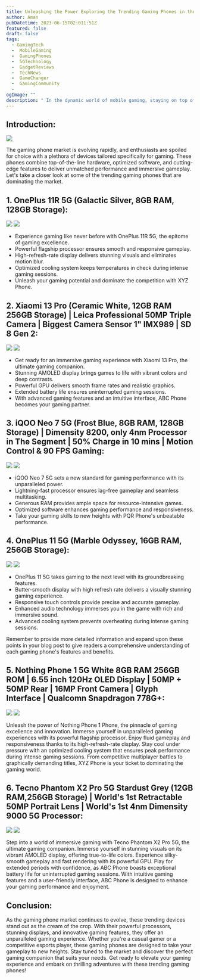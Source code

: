 ```yaml
---
title: Unleashing the Power Exploring the Trending Gaming Phones in the Market
author: Aman
pubDatetime: 2023-06-15T02:011:51Z
featured: false
draft: false
tags:
  - GamingTech
  -  MobileGaming
  -  GamingPhones
  -  5GTechnology
  -  GadgetReviews
  -  TechNews
  -  GameChanger
  -  GamingCommunity
  - 
ogImage: ""
description: " In the dynamic world of mobile gaming, staying on top of the latest trends is essential. Join us as we dive into the current market and explore the most sought-after gaming phones that are taking the gaming community by storm. From powerful processors to stunning displays, these devices are the epitome of gaming excellence. Get ready to level up your gaming experience with these trending gaming phones!"
---
```


## Introduction:

![](https://i0.wp.com/www.smartprix.com/bytes/wp-content/uploads/2018/04/Best-Gaming-phones-under-Rs-20000.jpg?fit=1200%2C630&ssl=1)


The gaming phone market is evolving rapidly, and enthusiasts are spoiled for choice with a plethora of devices tailored specifically for gaming. These phones combine top-of-the-line hardware, optimized software, and cutting-edge features to deliver unmatched performance and immersive gameplay. Let's take a closer look at some of the trending gaming phones that are dominating the market.


## 1. OnePlus 11R 5G (Galactic Silver, 8GB RAM, 128GB Storage):
![](https://m.media-amazon.com/images/I/613SAOPmLeL._SL1500_.jpg)
![](https://amzn.to/42Fqpq8)

- Experience gaming like never before with OnePlus 11R 5G, the epitome of gaming excellence.
- Powerful flagship processor ensures smooth and responsive gameplay.
- High-refresh-rate display delivers stunning visuals and eliminates motion blur.
- Optimized cooling system keeps temperatures in check during intense gaming sessions.
- Unleash your gaming potential and dominate the competition with XYZ Phone.

## 2. Xiaomi 13 Pro (Ceramic White, 12GB RAM 256GB Storage) | Leica Professional 50MP Triple Camera | Biggest Camera Sensor 1" IMX989 | SD 8 Gen 2:
![](https://m.media-amazon.com/images/I/41n0qlda6gL.jpg)
![](https://amzn.to/45Y17Xj)

- Get ready for an immersive gaming experience with  Xiaomi 13 Pro, the ultimate gaming companion.
- Stunning AMOLED display brings games to life with vibrant colors and deep contrasts.
- Powerful GPU delivers smooth frame rates and realistic graphics.
- Extended battery life ensures uninterrupted gaming sessions.
- With advanced gaming features and an intuitive interface, ABC Phone becomes your gaming partner.

## 3. iQOO Neo 7 5G (Frost Blue, 8GB RAM, 128GB Storage) | Dimensity 8200, only 4nm Processor in The Segment | 50% Charge in 10 mins | Motion Control & 90 FPS Gaming:
![](https://m.media-amazon.com/images/I/61JS7lF2aqL._SL1200_.jpg)
![](https://amzn.to/465B5RL)

-  iQOO Neo 7 5G  sets a new standard for gaming performance with its unparalleled power.
- Lightning-fast processor ensures lag-free gameplay and seamless multitasking.
- Generous RAM provides ample space for resource-intensive games.
- Optimized software enhances gaming performance and responsiveness.
- Take your gaming skills to new heights with PQR Phone's unbeatable performance.

## 4. OnePlus 11 5G (Marble Odyssey, 16GB RAM, 256GB Storage):
![](https://m.media-amazon.com/images/I/61n6EQXwtzL._SL1500_.jpg)
![](https://amzn.to/3X5QJsm)

- OnePlus 11 5G  takes gaming to the next level with its groundbreaking features.
- Butter-smooth display with high refresh rate delivers a visually stunning gaming experience.
- Responsive touch controls provide precise and accurate gameplay.
- Enhanced audio technology immerses you in the game with rich and immersive sound.
- Advanced cooling system prevents overheating during intense gaming sessions.

Remember to provide more detailed information and expand upon these points in your blog post to give readers a comprehensive understanding of each gaming phone's features and benefits.


## 5. Nothing Phone 1 5G White 8GB RAM 256GB ROM | 6.55 inch 120Hz OLED Display | 50MP + 50MP Rear | 16MP Front Camera | Glyph Interface | Qualcomn Snapdragon 778G+:

![](https://m.media-amazon.com/images/I/61yOZrwUhAL._SL1500_.jpg)
![](https://amzn.to/3PeIA34)



Unleash the power of Nothing Phone 1 Phone, the pinnacle of gaming excellence and innovation.
Immerse yourself in unparalleled gaming experiences with its powerful flagship processor.
Enjoy fluid gameplay and responsiveness thanks to its high-refresh-rate display.
Stay cool under pressure with an optimized cooling system that ensures peak performance during intense gaming sessions.
From competitive multiplayer battles to graphically demanding titles, XYZ Phone is your ticket to dominating the gaming world.


## 6. Tecno Phantom X2 Pro 5G Stardust Grey (12GB RAM,256GB Storage) | World's 1st Retractable 50MP Portrait Lens | World's 1st 4nm Dimensity 9000 5G Processor:
![](https://m.media-amazon.com/images/I/61dvZCEHxXL._SL1280_.jpg)
![](https://amzn.to/3JeqU3Q)

Step into a world of immersive gaming with Tecno Phantom X2 Pro 5G, the ultimate gaming companion.
Immerse yourself in stunning visuals on its vibrant AMOLED display, offering true-to-life colors.
Experience silky-smooth gameplay and fast rendering with its powerful GPU.
Play for extended periods with confidence, as ABC Phone boasts exceptional battery life for uninterrupted gaming sessions.
With intuitive gaming features and a user-friendly interface, ABC Phone is designed to enhance your gaming performance and enjoyment.

## Conclusion:
As the gaming phone market continues to evolve, these trending devices stand out as the cream of the crop. With their powerful processors, stunning displays, and innovative gaming features, they offer an unparalleled gaming experience. Whether you're a casual gamer or a competitive esports player, these gaming phones are designed to take your gameplay to new heights. Stay tuned to the market and discover the perfect gaming companion that suits your needs. Get ready to elevate your gaming experience and embark on thrilling adventures with these trending gaming phones!